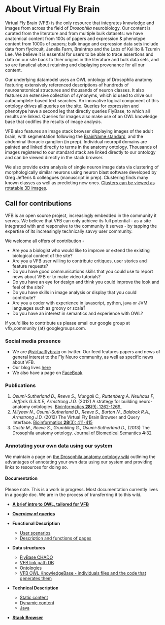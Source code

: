 # About Virtual Fly Brain

Virtual Fly Brain (VFB) is the only resource that integrates knowledge and images from across the field of _Drosophila_ neurobiology. Our content is curated from the literature and from multiple bulk datasets:  we have anatomical content from 100s of papers and expression & phenotype content from 1000s of papers; bulk image and expression data sets include data from flycircuit, Janelia Farm, Braintrap and the Labs of Kei Ito & Tzumin Lee.  We believe it is essential for users to be able to trace assertions and data on our site back to thier origins in the literature and bulk data sets, and so are fanatical about retaining and displaying provenance for all our content.

Our underlying datamodel uses an OWL ontology of Drosophila anatomy featuring extensively referenced descriptions of hundreds of neuroanatomical structures and thousands of neuron classes.  It also features an extensive collection of synonyms, which id used to drive our autocomplete-based text searches. An innovative logical component of this ontology drives [all queries on the site](queries). Queries for expression and phenotype have a second leg that directly queries FlyBase, to which all results are linked.  Queries for images also make use of an OWL knowledge base that codifies the results of image analysis.

VFB also features an image stack browser displaying images of the adult brain, with segmentation following the [BrainName standard](BrainName), and the abdominal thoracic ganglion (in prep).  Individual neuropil domains are painted and linked directly to terms in the anatomy ontology. Thousands of images registered to our standard stack are linked directly to our ontology and can be viewed directly in the stack browser.

We also provide extra analysis of single neuron image data via clustering of morphologically similar neurons using neuron blast software developed by Greg Jefferis & colleagues (manuscript in prep).  Clustering finds many known classes as well as predicting new ones. [Clusters can be viewed as rotatable 3D images](http://flybrain.mrc-lmb.cam.ac.uk/vfb/fc/clusterv/3/Cha-F-300056/webgl.shtml). 

## Call for contributions

VFB is an open source project, increasingly embedded in the community it serves.  We believe that VFB can only achieve its full potential - as a site integrated with and responsive to the community it serves - by tapping the expertise of its increasingly technically savvy user community.  

We welcome all offers of contribution -

* Are you a biologist who would like to improve or extend the existing biological content of the site?
* Are you a VFB user willing to contribute critiques, user stories and feature requests?
* Do you have good communications skills that you could use to report news about VFB or to make video tutorials?
* Do you have an eye for design and think you could improve the look and feel of the site?
* Do you have skills in image analysis or display that you could contribute?
* Are you a coder with experience in javascript, python, java or JVM languages such as groovy or scala?
* Do you have an interest in semantics and experience with OWL?

If you'd like to contribute us please email our google group at vfb_community {at} googlegroups.com.

### Social media presence


* We are [@virtualflybrain](https://twitter.com/virtualflybrain) on twitter.  Our feed features papers and news of general interest to the Fly Neuro community, as well as specific news about VFB.
* Our blog lives [here](http://vfbblog.inf.ed.ac.uk/)
* We also have a page on [FaceBook](https://www.facebook.com/pages/Virtual-Fly-Brain/131151036987118)

### Publications

 1. _Osumi-Sutherland D., Reeve S., Mungall C., Ruttenberg A. Neuhaus F, Jefferis G.S.X.E, Armstrong J.D._ (2012) A strategy for building neuro-anatomy ontologies. [Bioinformatics __28__(9): 1262-1269.](http://bioinformatics.oxfordjournals.org/content/28/9/1262.full)
 1. _Milyaev N., Osumi-Sutherland D., Reeve S., Burton N., Baldock R.A., Armstrong J.D._ (2012) The Virtual Fly Brain Browser and Query Interface. [Bioinformatics __28__(3): 411-415](http://bioinformatics.oxfordjournals.org/content/28/3/411.full)
 1. _Costa M., Reeve S., Grumbling G., Osumi-Sutherland D.,_ (2013) The Drosophila anatomy ontology. [Journal of Biomedical Semantics __4__:32](http://www.jbiomedsem.com/content/4/1/32)

### Annotating your own data using our system

We maintain a page on [the Drosophila anatomy ontology wiki](https://sourceforge.net/p/fbbtdv/wiki/Annotate_your_data/) outlining the advantages of annotating your own data using our system and providing links to resources for doing so.


#### Documentation
Please note.  This is a work in progress. Most documentation currently lives in a google doc. We are in the process of transferring it to this wiki.

 * __[A brief intro to OWL, tailored for VFB](https://github.com/VirtualFlyBrain/VFB/wiki/Ont)__
 
 * __[Overview of queries](https://github.com/VirtualFlyBrain/VFB/wiki/Queries)__

 * __Functional Description__
     * [User scenarios](https://github.com/VirtualFlyBrain/VFB/wiki/user_scenarios)
     * [Description and functions of pages](https://github.com/VirtualFlyBrain/VFB/wiki/page_descriptions)
 * __Data structures__
     * [FlyBase CHADO](https://github.com/VirtualFlyBrain/VFB/wiki/FBChado)
     * [VFB link path DB](https://github.com/VirtualFlyBrain/VFB/wiki/VFB_DB)
     * [Ontologies](https://github.com/VirtualFlyBrain/VFB/wiki/ont)
     * [VFB OWL KnowledgeBase - individuals files and the code that generates them](https://github.com/VirtualFlyBrain/VFB_owl)
 * __Technical Description__
     * [Static content](https://github.com/VirtualFlyBrain/VFB/wiki/static_content)
     * [Dynamic content](https://github.com/VirtualFlyBrain/VFB/wiki/dynamic_content)
     * [Java](https://github.com/VirtualFlyBrain/VFB/wiki/java)
 
 * [__Stack Browser__](https://github.com/VirtualFlyBrain/VFB/wiki/stack_browser)
